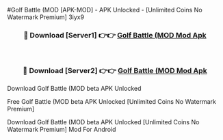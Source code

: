 #Golf Battle (MOD [APK-MOD] - APK Unlocked - [Unlimited Coins No Watermark Premium] 3iyx9



<div align="center">

<h3>🔴 Download [Server1] 👉👉 <a href="https://momento.my/?title=Golf_Battle_(MOD">Golf Battle (MOD Mod Apk</a></h3><br>

<h3>🔴 Download [Server2] 👉👉 <a href="https://momento.my/?title=Golf_Battle_(MOD">Golf Battle (MOD Mod Apk</a></h3>
</div>



Download Golf Battle (MOD beta APK Unlocked

Free Golf Battle (MOD beta APK Unlocked [Unlimited Coins No Watermark Premium]

Download Golf Battle (MOD beta APK Unlocked [Unlimited Coins No Watermark Premium] Mod For Android
